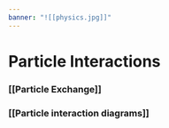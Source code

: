 ```yaml
---
banner: "![[physics.jpg]]"
---
```

# Particle Interactions

### [[Particle Exchange]]

### [[Particle interaction diagrams]]

